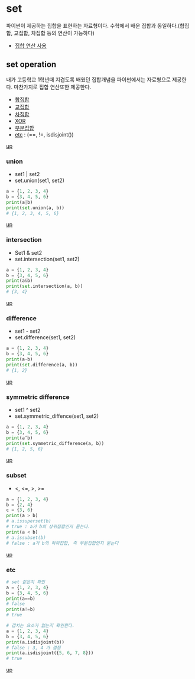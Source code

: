# set

파이썬이 제공하는 집합을 표현하는 자료형이다. 수학에서 배운 집합과 동일하다.(합집합, 교집합, 차집합 등의 연산이 가능하다)

- [집합 연산 사용](#set-operation)

## set operation

내가 고등학교 1학년때 지겹도록 배웠던 집합개념을 파이썬에서는 자료형으로 제공한다. 마찬가지로 집합 연산또한 제공한다.

- [합집합](#union)
- [교집합](#intersection)
- [차집합](#difference)
- [XOR](#symmetric-difference)
- [부분집합](#subset)
- [etc](#etc) : (==, !=, isdisjoint())

[up](#set)

### union

- set1 | set2
- set.union(set1, set2)

```python
a = {1, 2, 3, 4}
b = {3, 4, 5, 6}
print(a|b)
print(set.union(a, b))
# {1, 2, 3, 4, 5, 6}
```

[up](#set-operation)

### intersection

- Set1 & set2
- set.intersection(set1, set2)

```python
a = {1, 2, 3, 4}
b = {3, 4, 5, 6}
print(a&b)
print(set.intersection(a, b))
# {3, 4}
```

[up](#set-operation)

### difference

- set1 - set2
- set.difference(set1, set2)

```python
a = {1, 2, 3, 4}
b = {3, 4, 5, 6}
print(a-b)
print(set.difference(a, b))
# {1, 2}
```

[up](#set-operation)

### symmetric difference

- set1 ^ set2
- set.symmetric_diffence(set1, set2)

```python
a = {1, 2, 3, 4}
b = {3, 4, 5, 6}
print(a^b)
print(set.symmetric_difference(a, b))
# {1, 2, 5, 6}
```

[up](#set-operation)

### subset

- <, <=, >, >=

```python
a = {1, 2, 3, 4}
b = {2, 4}
c = {3, 6}
print(a > b)
# a.issuperset(b)
# true : a가 b의 상위집합인지 묻는다.
print(a < b)
# a.issubset(b)
# false : a가 b의 하위집합, 즉 부분집합인지 묻는다
```

[up](#set-operation)

### etc

```python
# set 같은지 확인
a = {1, 2, 3, 4}
b = {3, 4, 5, 6}
print(a==b)
# false
print(a!=b)
# true
```

```python
# 겹치는 요소가 없는지 확인한다.
a = {1, 2, 3, 4}
b = {3, 4, 5, 6}
print(a.isdisjoint(b))
# false : 3, 4 가 겹침
print(a.isdisjoint({5, 6, 7, 8}))
# true
```

[up](#set-operation)

